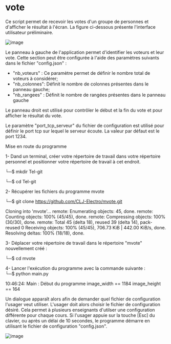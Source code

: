 # vote

Ce script permet de recevoir les votes d'un groupe de personnes et d'afficher le résultat à l'écran. La figure ci-dessous présente l'interface utilisateur préliminaire.

![image](https://github.com/CLJ-Electro/mvote/assets/171524994/655b5935-55b6-4a62-b8e9-fe41adc3e437)

Le panneau à gauche de l'application permet d'identifier les voteurs et leur vote. Cette section peut être configurée à l'aide des paramètres suivants dans le fichier "config.json" :
  - "nb_voteurs" : Ce paramètre permet de définir le nombre total de voteurs à considérer;
  - "nb_colonnes": Définit le nombre de colonnes présentes dans le panneau gauche;
  - "nb_rangees" : Définit le nombre de rangées présentes dans le panneau gauche

Le panneau droit est utilisé pour contrôler le début et la fin du vote et pour afficher le résultat du vote.

Le paramètre "port_tcp_serveur" du fichier de configuration est utilisé pour définir le port tcp sur lequel le serveur écoute. La valeur par défaut est le port 1234.

Mise en route du programme

1- Dand un terminal, créer votre répertoire de travail dans votre répertoire personnel et positionner votre répertoire de travail à cet endroit.

└─$ mkdir Tel-git
                                                                       
└─$ cd Tel-git 

2- Récupérer les fichiers du programme mvote
                                                                       
└─$ git clone https://github.com/CLJ-Electro/mvote.git 

Cloning into 'mvote'...
remote: Enumerating objects: 45, done.
remote: Counting objects: 100% (45/45), done.
remote: Compressing objects: 100% (30/30), done.
remote: Total 45 (delta 18), reused 39 (delta 14), pack-reused 0
Receiving objects: 100% (45/45), 706.73 KiB | 442.00 KiB/s, done.
Resolving deltas: 100% (18/18), done.

3- Déplacer votre répertoire de travail dans le répertoire "mvote" nouvellement créé :

└─$ cd mvote   

4- Lancer l'exécution du programme avec la commande suivante :                                                                        
└─$ python main.py

10:46:24: Main    : Début du programme
image_width == 1184
image_height == 164
                   
Un dialogue apparaît alors afin de demander quel fichier de configuration l'usager veut utiliser. L'usager doit alors choisir le fichier de configuration désiré. Cela permet à plusieurs enseignants d'utilser une configuration différente pour chaque cours. Si l'usager appuie sur la touche [Esc] du clavier, ou après un délai de 10 secondes, le programme démarre en utilisant le fichier de configuration "config.json".

![image](https://github.com/CLJ-Electro/mvote/assets/171524994/61d5678b-3e8d-4cfa-8959-b048dece805c)

 

